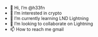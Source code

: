 - 👋 Hi, I’m @h33fn
- 👀 I’m interested in crypto
- 🌱 I’m currently learning LND Lightning
- 💞️ I’m looking to collaborate on Lightning
- 📫 How to reach me gmail

<!---
h33fn/h33fn is a ✨ special ✨ repository because its `README.md` (this file) appears on your GitHub profile.
You can click the Preview link to take a look at your changes.
--->
